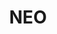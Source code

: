 ---
title: NEO
crosslinks:
- Antshares
- CryptoCurrency
- Neotrader
- ethtrader
- RedPulseToken
- Bitcoin
- BNBTrader
- ethereum
- NavCoin
- omise_go
- me_irl
- NegativeWithGold
- Antcoins
- AMAAggregator
- TREZOR
- ledgerwallet
- CryptoMarkets
- Qtum
- siacoin
---
